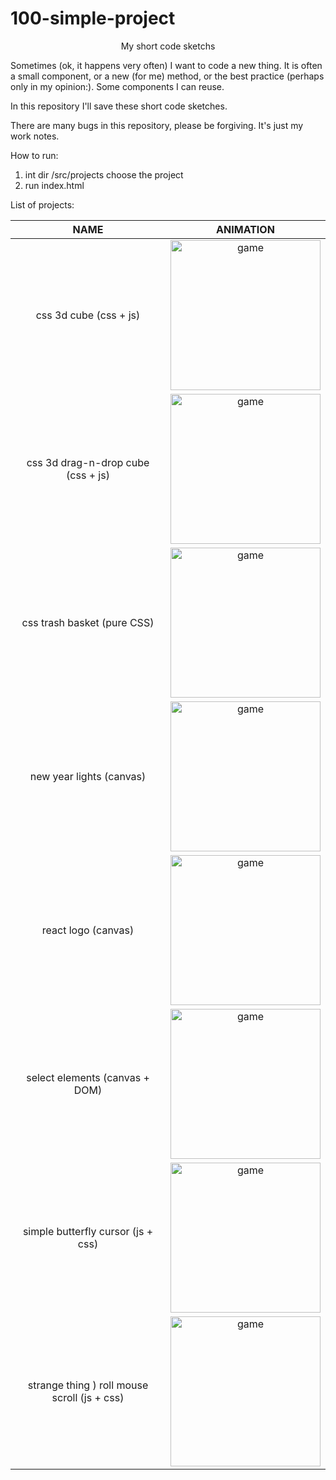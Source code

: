 <p align="center"><h1>100-simple-project</h1></p>
<p align="center">My short code sketchs</p>

Sometimes (ok, it happens very often) I want to code a new thing. 
It is often a small component, or a new (for me) method, or the best 
practice (perhaps only in my opinion:). Some components I can reuse.

In this repository I'll save these short code sketches. 

There are many bugs in this repository, please be forgiving. 
It's just my work notes.

How to run:
1. int dir /src/projects choose the project
2. run index.html

List of projects:

| NAME          | ANIMATION          |
| :-----------: |:------------------:|
| css 3d cube (css + js)| <img src="https://drive.google.com/uc?export=view&id=1uMbHN5PMNdY92j5Y94ihuLeuNeyu2xDT" width="240" height="240" alt="game"> |
| css 3d drag-n-drop cube (css + js)| <img src="https://drive.google.com/uc?export=view&id=1dSttZX5cKonYf17E33of6gLqd29SMp6O" width="240" height="240" alt="game"> |
| css trash basket (pure CSS) | <img src="https://drive.google.com/uc?export=view&id=1Toie6hzYIN89YLhIDdskAvtS3u0g64cc" width="240" height="240" alt="game"> |
| new year lights (canvas) | <img src="https://drive.google.com/uc?export=view&id=1Tzn2sXVQYrwXfPHxCwAAMvMFaYH9LRjH" width="240" height="240" alt="game"> |
| react logo (canvas) | <img src="https://drive.google.com/uc?export=view&id=14_cPkD0cCNyphKDZdcLCd9OOLwe1PXuq" width="240" height="240" alt="game"> |
| select elements (canvas + DOM) | <img src="https://drive.google.com/uc?export=view&id=1Dpf0UNtncpTUUPBbeLFaKdVPO_TazlFV" width="240" height="240" alt="game"> |
| simple butterfly cursor (js + css) | <img src="https://drive.google.com/uc?export=view&id=1a6y2GSOBwK69zLfUEqc98uwC1KS9fqfX" width="240" height="240" alt="game"> |
| strange thing ) roll mouse scroll (js + css) | <img src="https://drive.google.com/uc?export=view&id=1BpHumeaHCzYzuSqiCjlFjrCMFsv31NMU" width="240" height="240" alt="game"> |
